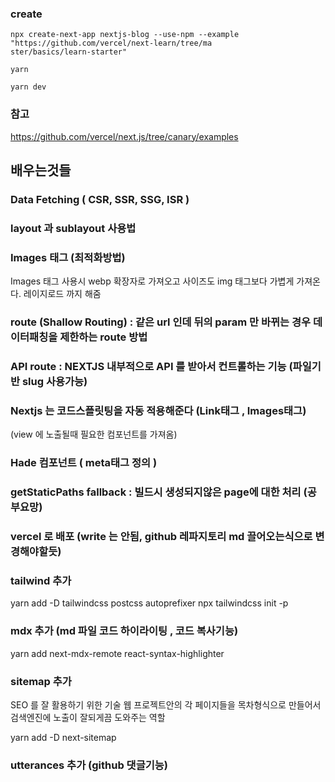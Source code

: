 ### create

```
npx create-next-app nextjs-blog --use-npm --example "https://github.com/vercel/next-learn/tree/ma
ster/basics/learn-starter"

yarn

yarn dev
```

### 참고

https://github.com/vercel/next.js/tree/canary/examples

## 배우는것들

### Data Fetching ( CSR, SSR, SSG, ISR )

### layout 과 sublayout 사용법

### Images 태그 (최적화방법)

Images 태그 사용시 webp 확장자로 가져오고 사이즈도 img 태그보다 가볍게 가져온다.
레이지로드 까지 해줌

### route (Shallow Routing) : 같은 url 인데 뒤의 param 만 바뀌는 경우 데이터패칭을 제한하는 route 방법

### API route : NEXTJS 내부적으로 API 를 받아서 컨트롤하는 기능 (파일기반 slug 사용가능)

### Nextjs 는 코드스플릿팅을 자동 적용해준다 (Link태그 , Images태그)

(view 에 노출될때 필요한 컴포넌트를 가져옴)

### Hade 컴포넌트 ( meta태그 정의 )

### getStaticPaths fallback : 빌드시 생성되지않은 page에 대한 처리 (공부요망)

### vercel 로 배포 (write 는 안됨, github 레파지토리 md 끌어오는식으로 변경해야할듯)

### tailwind 추가

yarn add -D tailwindcss postcss autoprefixer
npx tailwindcss init -p

### mdx 추가 (md 파일 코드 하이라이팅 , 코드 복사기능)

yarn add next-mdx-remote react-syntax-highlighter

### sitemap 추가

SEO 를 잘 활용하기 위한 기술
웹 프로젝트안의 각 페이지들을 목차형식으로 만들어서
검색엔진에 노출이 잘되게끔 도와주는 역할

yarn add -D next-sitemap

### utterances 추가 (github 댓글기능)
